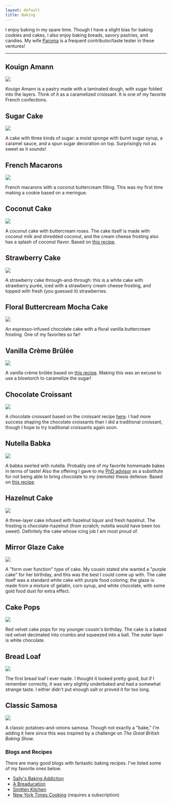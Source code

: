 ```yaml
---
layout: default
title: Baking
---
```


I enjoy baking in my spare time. Though I have a slight bias for baking cookies and cakes, I also
enjoy baking breads, savory pastries, and candies. My wife [Paroma](https://www.paroma.xyz) is a
frequent contributor/taste tester in these ventures!

---

## Kouign Amann

<div class="row">
  <img src="/static/images/baking/kouign-amann.jpeg">
</div>

Kouign Amann is a pastry made with a laminated dough, with sugar folded into the layers. Think of
it as a caramelized croissant. It is one of my favorite French confections.

## Sugar Cake

<div class="row">
  <img src="/static/images/baking/sugar-cake.jpeg">
</div>

A cake with three kinds of sugar: a moist sponge with burnt sugar syrup, a caramel sauce, and a spun
sugar decoration on top. Surprisingly not as sweet as it sounds!

## French Macarons

<div class="row">
  <img src="/static/images/baking/macaron.jpeg">
</div>

French macarons with a coconut buttercream filling. This was my first time making a cookie based on
a meringue.

## Coconut Cake

<div class="row">
  <img src="/static/images/baking/coconut-cake.jpeg">
</div>

A coconut cake with buttercream roses. The cake itself is made with coconut milk and shredded
coconut, and the cream cheese frosting also has a splash of coconut flavor. Based on
[this recipe](https://sallysbakingaddiction.com/coconut-cake/).

## Strawberry Cake

<div class="row">
  <img src="/static/images/baking/strawberry-cake.jpg">
</div>

A strawberry cake through-and-through: this is a white cake with strawberry purée, iced with a
strawberry cream cheese frosting, and topped with fresh (you guessed it) strawberries.

## Floral Buttercream Mocha Cake

<div class="row">
  <img src="/static/images/baking/flower-cake.jpg">
</div>

An espresso-infused chocolate cake with a floral vanilla buttercream frosting. One of my favorites
so far!

## Vanilla Crème Brûlée

<div class="row">
  <img src="/static/images/baking/creme-brulee.jpg">
</div>

A vanilla crème brûlée based on [this recipe](https://sallysbakingaddiction.com/creme-brulee/).
Making this was an excuse to use a blowtorch to caramelize the sugar!

## Chocolate Croissant

<div class="row">
  <img src="/static/images/baking/choco-croissant.jpg">
</div>

A chocolate croissant based on the croissant recipe
[here](https://sallysbakingaddiction.com/homemade-croissants/). I had more success shaping the
chocolate croissants than I did a traditional croissant, though I hope to try traditional croissants
again soon.

## Nutella Babka

<div class="row">
  <img src="/static/images/baking/nutella-babka.jpg">
</div>

A babka swirled with nutella. Probably one of my favorite homemade bakes in terms of taste! Also the
offering I gave to my [PhD advisor](https://cs.stanford.edu/~matei/) as a substitute for not being
able to bring chocolate to my (remote) thesis defense. Based on
[this recipe](https://sallysbakingaddiction.com/nutella-babka/).

## Hazelnut Cake

<div class="row">
<img src="/static/images/baking/hazelnut-cake.jpg">
</div>

A three-layer cake infused with hazelnut liquor and fresh hazelnut. The frosting is
chocolate-hazelnut (from scratch; nutella would have been too sweet). Definitely the cake whose
icing job I am most proud of.

## Mirror Glaze Cake

<div class="row">
  <img src="/static/images/baking/mirror-glaze.jpg">
</div>

A "form over function" type of cake. My cousin stated she wanted a "purple cake" for her birthday,
and this was the best I could come up with. The cake itself was a standard white cake with purple
food coloring; the glaze is made from a mixture of gelatin, corn syrup, and white chocolate, with
some gold food dust for extra effect.

## Cake Pops

<div class="row">
  <img src="/static/images/baking/cakepop.jpg">
</div>

Red velvet cake pops for my younger cousin's birthday. The cake is a baked red velvet decimated into
crumbs and squeezed into a ball. The outer layer is white chocolate.

## Bread Loaf

<div class="row">
  <img src="/static/images/baking/first-bread.jpg">
</div>

The first bread loaf I ever made. I thought it looked pretty good, but if I remember correctly, it
was very slightly underbaked and had a somewhat strange taste. I either didn't put enough salt or
proved it for too long.

## Classic Samosa

<div class="row">
  <img src="/static/images/baking/samosa.jpg">
</div>

A classic potatoes-and-onions samosa. Though not exactly a "bake," I'm adding it here since this was
inspired by a challenge on _The Great British Baking Show_.


### Blogs and Recipes

There are many good blogs with fantastic baking recipes. I've listed some of my favorite ones below.

* [Sally's Baking Addiction](https://sallysbakingaddiction.com/)
* [A Breaducation](https://www.abreaducation.com/)
* [Smitten Kitchen](https://www.smittenkitchen.com/)
* [New York Times Cooking](https://cooking.nytimes.com/) (requires a subscription)

